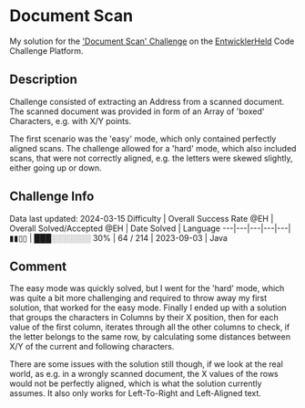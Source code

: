 # Document Scan

My solution for the ['Document Scan' Challenge](https://platform.entwicklerheld.de/challenge/document-scan?technology=Java) on the [EntwicklerHeld](https://platform.entwicklerheld.de/) Code Challenge Platform.

## Description
Challenge consisted of extracting an Address from a scanned document. The scanned document was provided in form of an Array of 'boxed' Characters, e.g. with X/Y points.

The first scenario was the 'easy' mode, which only contained perfectly aligned scans. The challenge allowed for a 'hard' mode, which also included scans, that were not correctly aligned, e.g. the letters were skewed slightly, either going up or down.

## Challenge Info
Data last updated: 2024-03-15
Difficulty | Overall Success Rate @EH | Overall Solved/Accepted @EH | Date Solved | Language
---|---|---|---|---|
▮▮▯▯ | ███░░░░░░░ 30% | 64 / 214 | 2023-09-03 | Java

## Comment
The easy mode was quickly solved, but I went for the 'hard' mode, which was quite a bit more challenging and required to throw away my first solution, that worked for the easy mode. Finally I ended up with a solution that groups the characters in Columns by their X position, then for each value of the first column, iterates through all the other columns to check, if the letter belongs to the same row, by calculating some distances between X/Y of the current and following characters.

There are some issues with the solution still though, if we look at the real world, as e.g. in a wrongly scanned document, the X values of the rows would not be perfectly aligned, which is what the solution currently assumes. It also only works for Left-To-Right and Left-Aligned text.
